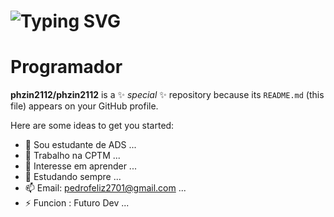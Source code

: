 <h1> <a ><img src="https://readme-typing-svg.herokuapp.com?font=Fira+Code&pause=1000&random=false&width=435&lines=Ea%C3%AD+blz%3F+Sou+Phzin.+.+." alt="Typing SVG" /></a> </h1>
<h1>Programador</h1>


**phzin2112/phzin2112** is a ✨ _special_ ✨ repository because its `README.md` (this file) appears on your GitHub profile.

Here are some ideas to get you started:

- 🔭 Sou estudante de ADS ...
- 🌱 Trabalho na CPTM ...
- 🤔 Interesse em aprender ...
- 💬 Estudando sempre ...
- 📫 Email: pedrofeliz2701@gmail.com ...
- ⚡ Funcion : Futuro Dev ...
